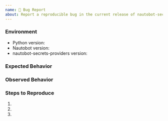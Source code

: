 ```yaml
---
name: 🐛 Bug Report
about: Report a reproducible bug in the current release of nautobot-secrets-providers
---
```


### Environment
* Python version:  <!-- Example: 3.7.7 -->
* Nautobot version:  <!-- Example: 1.4.0 -->
* nautobot-secrets-providers version:  <!-- Example: 0.1.0 -->

<!-- What did you expect to happen? -->
### Expected Behavior


<!-- What happened instead? -->
### Observed Behavior

<!--
    Describe in detail the exact steps that someone else can take to reproduce
    this bug using the current release.
-->
### Steps to Reproduce
1.
2.
3.
